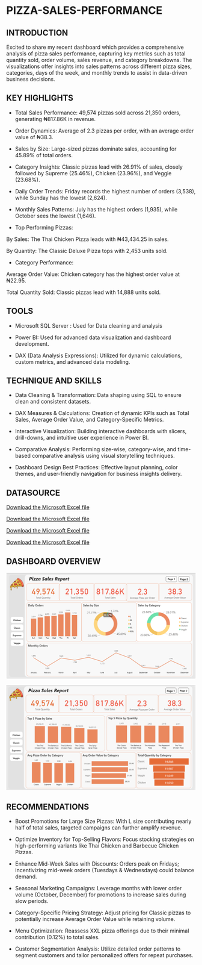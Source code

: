 # PIZZA-SALES-PERFORMANCE

## INTRODUCTION
Excited to share my recent dashboard which provides a comprehensive analysis of pizza sales performance, capturing key metrics such as total quantity sold, order volume, sales revenue, and category breakdowns. The visualizations offer insights into sales patterns across different pizza sizes, categories, days of the week, and monthly trends to assist in data-driven business decisions.


## KEY HIGHLIGHTS
- Total Sales Performance: 49,574 pizzas sold across 21,350 orders, generating ₦817.86K in revenue.

- Order Dynamics: Average of 2.3 pizzas per order, with an average order value of ₦38.3.

- Sales by Size: Large-sized pizzas dominate sales, accounting for 45.89% of total orders.

- Category Insights: Classic pizzas lead with 26.91% of sales, closely followed by Supreme (25.46%), Chicken (23.96%), and Veggie (23.68%).

- Daily Order Trends: Friday records the highest number of orders (3,538), while Sunday has the lowest (2,624).

- Monthly Sales Patterns: July has the highest orders (1,935), while October sees the lowest (1,646).

- Top Performing Pizzas:

By Sales: The Thai Chicken Pizza leads with ₦43,434.25 in sales.

By Quantity: The Classic Deluxe Pizza tops with 2,453 units sold.

- Category Performance:

Average Order Value: Chicken category has the highest order value at ₦22.95.

Total Quantity Sold: Classic pizzas lead with 14,888 units sold.


## TOOLS
- Microsoft SQL Server : Used for Data cleaning and analysis
  
- Power BI: Used for advanced data visualization and dashboard development.

- DAX (Data Analysis Expressions): Utilized for dynamic calculations, custom metrics, and advanced data modeling.

  
## TECHNIQUE AND SKILLS

- Data Cleaning & Transformation: Data shaping using SQL to ensure clean and consistent datasets.

- DAX Measures & Calculations: Creation of dynamic KPIs such as Total Sales, Average Order Value, and Category-Specific Metrics.

- Interactive Visualization: Building interactive dashboards with slicers, drill-downs, and intuitive user experience in Power BI.

- Comparative Analysis: Performing size-wise, category-wise, and time-based comparative analysis using visual storytelling techniques.

- Dashboard Design Best Practices: Effective layout planning, color themes, and user-friendly navigation for business insights delivery.

## DATASOURCE
<a href = https://github.com/Shanu998/PIZZA-SALES-PERFORMANCE-/blob/main/pizzas_analysis.csv.xlsx> Download the Microsoft Excel file </a>

<a href = https://github.com/Shanu998/PIZZA-SALES-PERFORMANCE-/blob/main/pizza_types_analysis.csv.xlsx> Download the Microsoft Excel file </a>

<a href = https://github.com/Shanu998/PIZZA-SALES-PERFORMANCE-/blob/main/pizzas_analysis.csv.xlsx> Download the Microsoft Excel file </a>

<a href = https://github.com/Shanu998/PIZZA-SALES-PERFORMANCE-/blob/main/pizzas_analysis.csv.xlsx> Download the Microsoft Excel file </a>

## DASHBOARD OVERVIEW
![Overview Dashboard](https://github.com/Shanu998/PIZZA-SALES-PERFORMANCE-/blob/main/PIZZA%20PAGE%201.png)

![Overview Dashboard](https://github.com/Shanu998/PIZZA-SALES-PERFORMANCE-/blob/main/PIZZA%20PAGE%202.png)



## RECOMMENDATIONS

- Boost Promotions for Large Size Pizzas: With L size contributing nearly half of total sales, targeted campaigns can further amplify revenue.

- Optimize Inventory for Top-Selling Flavors: Focus stocking strategies on high-performing variants like Thai Chicken and Barbecue Chicken Pizzas.

- Enhance Mid-Week Sales with Discounts: Orders peak on Fridays; incentivizing mid-week orders (Tuesdays & Wednesdays) could balance demand.

- Seasonal Marketing Campaigns: Leverage months with lower order volume (October, December) for promotions to increase sales during slow periods.

- Category-Specific Pricing Strategy: Adjust pricing for Classic pizzas to potentially increase Average Order Value while retaining volume.

- Menu Optimization: Reassess XXL pizza offerings due to their minimal contribution (0.12%) to total sales.

- Customer Segmentation Analysis: Utilize detailed order patterns to segment customers and tailor personalized offers for repeat purchases.

